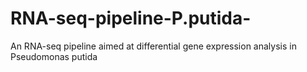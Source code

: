 # RNA-seq-pipeline-P.putida-
An RNA-seq pipeline aimed at differential gene expression analysis in Pseudomonas putida
